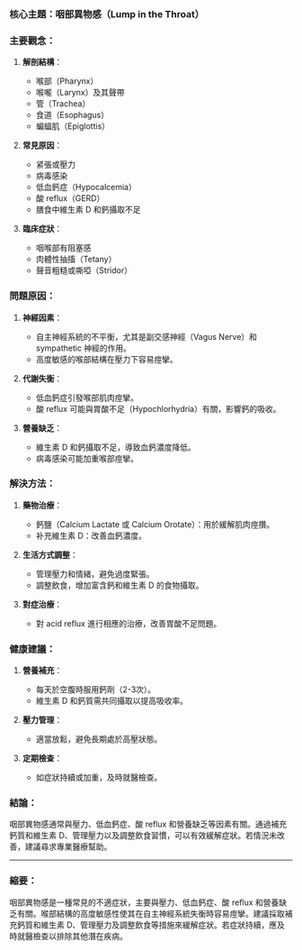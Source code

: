 ### 核心主題：咽部異物感（Lump in the Throat）

### 主要觀念：
1. **解剖結構**：
   - 喉部（Pharynx）
   - 喉嚨（Larynx）及其聲帶
   - 管（Trachea）
   - 食道（Esophagus）
   - 蝙蝠肌（Epiglottis）

2. **常見原因**：
   - 紧張或壓力
   - 病毒感染
   - 低血鈣症（Hypocalcemia）
   - 酸 reflux（GERD）
   - 膳食中維生素 D 和鈣攝取不足

3. **臨床症狀**：
   - 咽喉部有阻塞感
   - 肉體性抽搐（Tetany）
   - 聲音粗糙或嘶啞（Stridor）

### 問題原因：
1. **神經因素**：
   - 自主神經系統的不平衡，尤其是副交感神經（Vagus Nerve）和 sympathetic 神經的作用。
   - 高度敏感的喉部結構在壓力下容易痙攣。

2. **代謝失衡**：
   - 低血鈣症引發喉部肌肉痙攣。
   - 酸 reflux 可能與胃酸不足（Hypochlorhydria）有關，影響鈣的吸收。

3. **營養缺乏**：
   - 維生素 D 和鈣攝取不足，導致血鈣濃度降低。
   - 病毒感染可能加重喉部痙攣。

### 解決方法：
1. **藥物治療**：
   - 鈣鹽（Calcium Lactate 或 Calcium Orotate）：用於緩解肌肉痙攢。
   - 补充維生素 D：改善血鈣濃度。

2. **生活方式調整**：
   - 管理壓力和情緒，避免過度緊張。
   - 調整飲食，增加富含鈣和維生素 D 的食物攝取。

3. **對症治療**：
   - 對 acid reflux 進行相應的治療，改善胃酸不足問題。

### 健康建議：
1. **營養補充**：
   - 每天於空腹時服用鈣劑（2-3次）。
   - 維生素 D 和鈣質需共同攝取以提高吸收率。

2. **壓力管理**：
   - 適當放鬆，避免長期處於高壓狀態。

3. **定期檢查**：
   - 如症狀持續或加重，及時就醫檢查。

### 結論：
咽部異物感通常與壓力、低血鈣症、酸 reflux 和營養缺乏等因素有關。通過補充鈣質和維生素 D、管理壓力以及調整飲食習慣，可以有效緩解症狀。若情況未改善，建議尋求專業醫療幫助。

---

### 縮要：
咽部異物感是一種常見的不適症狀，主要與壓力、低血鈣症、酸 reflux 和營養缺乏有關。喉部結構的高度敏感性使其在自主神經系統失衡時容易痙攣。建議採取補充鈣質和維生素 D、管理壓力及調整飲食等措施來緩解症狀。若症狀持續，應及時就醫檢查以排除其他潛在疾病。